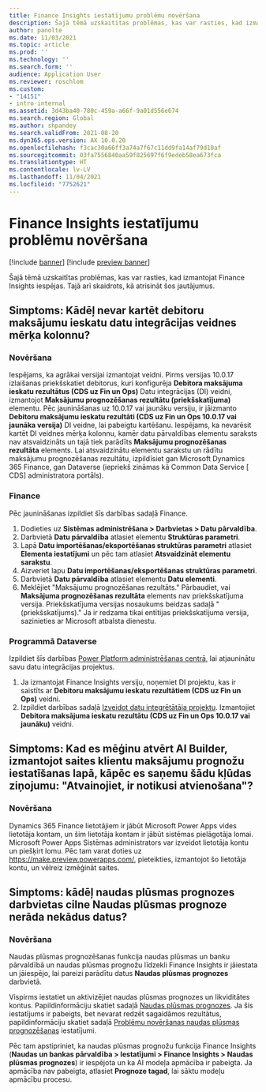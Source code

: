 ```yaml
---
title: Finance Insights iestatījumu problēmu novēršana
description: Šajā tēmā uzskaitītas problēmas, kas var rasties, kad izmantojat Finance Insights iespējas. Tajā arī skaidrots, kā atrisināt šos jautājumus.
author: panolte
ms.date: 11/03/2021
ms.topic: article
ms.prod: ''
ms.technology: ''
ms.search.form: ''
audience: Application User
ms.reviewer: roschlom
ms.custom:
- "14151"
- intro-internal
ms.assetid: 3d43ba40-780c-459a-a66f-9a01d556e674
ms.search.region: Global
ms.author: shpandey
ms.search.validFrom: 2021-08-20
ms.dyn365.ops.version: AX 10.0.20
ms.openlocfilehash: f3cac30a66ff3a74a7f67c11dd9fa14af79d10af
ms.sourcegitcommit: 03fa7556840aa59f825697f6f9edeb58ea673fca
ms.translationtype: HT
ms.contentlocale: lv-LV
ms.lasthandoff: 11/04/2021
ms.locfileid: "7752621"
---
```

# <a name="troubleshoot-finance-insights-setup-issues"></a>Finance Insights iestatījumu problēmu novēršana

[!include [banner](../includes/banner.md)]
[!include [preview banner](../includes/preview-banner.md)]

Šajā tēmā uzskaitītas problēmas, kas var rasties, kad izmantojat Finance Insights iespējas. Tajā arī skaidrots, kā atrisināt šos jautājumus.

## <a name="symptom-why-cant-i-map-the-customer-payment-insights-data-integration-template-destination-column"></a>Simptoms: Kādēļ nevar kartēt debitoru maksājumu ieskatu datu integrācijas veidnes mērķa kolonnu?

### <a name="resolution"></a>Novēršana

Iespējams, ka agrākai versijai izmantojat veidni. Pirms versijas 10.0.17 izlaišanas priekšskatiet debitorus, kuri konfigurēja **Debitora maksājuma ieskatu rezultātus (CDS uz Fin un Ops)** Datu integrācijas (DI) veidni, izmantojot **Maksājumu prognozēšanas rezultātu (priekšskatījuma)** elementu. Pēc jaunināšanas uz 10.0.17 vai jaunāku versiju, ir jāizmanto **Debitoru maksājumu ieskatu rezultāti (CDS uz Fin un Ops 10.0.17 vai jaunāka versija)** DI veidne, lai pabeigtu kartēšanu. Iespējams, ka nevarēsit kartēt DI veidnes mērķa kolonnu, kamēr datu pārvaldības elementu saraksts nav atsvaidzināts un tajā tiek parādīts **Maksājumu prognozēšanas rezultāta** elements. Lai atsvaidzinātu elementu sarakstu un rādītu maksājumu prognozēšanas rezultātu, izpildīsiet gan Microsoft Dynamics 365 Finance, gan Dataverse (iepriekš zināmas kā Common Data Service \[ CDS\] administratora portāls).

### <a name="in-finance"></a>Finance

Pēc jaunināšanas izpildiet šīs darbības sadaļā Finance.

1. Dodieties uz **Sistēmas administrēšana \> Darbvietas \> Datu pārvaldība**.
2. Darbvietā **Datu pārvaldība** atlasiet elementu **Struktūras parametri**.
3. Lapā **Datu importēšanas/eksportēšanas struktūras parametri** atlasiet **Elementa iestatījumi** un pēc tam atlasiet **Atsvaidzināt elementu sarakstu**.
4. Aizveriet lapu **Datu importēšanas/eksportēšanas struktūras parametri**.
5. Darbvietā **Datu pārvaldība** atlasiet elementu **Datu elementi**.
6. Meklējiet "Maksājumu prognozēšanas rezultāts." Pārbaudiet, vai **Maksājuma prognozēšanas rezultāta** elements nav priekšskatījuma versija. Priekšskatījuma versijas nosaukums beidzas sadaļā "(priekšskatījums)." Ja ir redzama tikai entītijas priekšskatījuma versija, sazinieties ar Microsoft atbalsta dienestu.

### <a name="in-dataverse"></a>Programmā Dataverse

Izpildiet šīs darbības [Power Platform administrēšanas centrā](https://admin.powerplatform.microsoft.com/environments), lai atjauninātu savu datu integrācijas projektus.

1. Ja izmantojat Finance Insights versiju, noņemiet DI projektu, kas ir saistīts ar **Debitoru maksājumu ieskatu rezultātiem (CDS uz Fin un Ops)** veidni.
2. Izpildiet darbības sadaļā [Izveidot datu integrētātāja projektu](create-data-integrate-project.md). Izmantojiet **Debitora maksājuma ieskatu rezultātu (CDS uz Fin un Ops 10.0.17 vai jaunāku)** veidni.

## <a name="symptom-when-i-try-to-open-ai-builder-by-using-the-links-on-the-customer-payment-predictions-setup-page-why-do-i-receive-the-following-error-message-sorry-theres-been-a-disconnect"></a>Simptoms: Kad es mēģinu atvērt AI Builder, izmantojot saites klientu maksājumu prognožu iestatīšanas lapā, kāpēc es saņemu šādu kļūdas ziņojumu: "Atvainojiet, ir notikusi atvienošana"?

### <a name="resolution"></a>Novēršana

Dynamics 365 Finance lietotājiem ir jābūt Microsoft Power Apps vides lietotāja kontam, un šim lietotāja kontam ir jābūt sistēmas pielāgotāja lomai. Microsoft Power Apps Sistēmas administrators var izveidot lietotāja kontu un piešķirt lomu. Pēc tam varat doties uz <https://make.preview.powerapps.com/>, pieteikties, izmantojot šo lietotāja kontu, un vēlreiz izmēģināt saites.

## <a name="symptom-why-doesnt-the-cash-forecast-tab-in-the-cash-flow-forecast-workspace-show-any-data"></a>Simptoms: kādēļ naudas plūsmas prognozes darbvietas cilne Naudas plūsmas prognoze nerāda nekādus datus?

### <a name="resolution"></a>Novēršana

Naudas plūsmas prognozēšanas funkcija naudas plūsmas un banku pārvaldībā un naudas plūsmas prognožu līdzekli Finance Insights ir jāiestata un jāiespējo, lai pareizi parādītu datus **Naudas plūsmas prognozes** darbvietā.

Vispirms iestatiet un aktivizējiet naudas plūsmas prognozes un likviditātes kontus. Papildinformāciju skatiet sadaļā [Naudas plūsmas prognozes](../cash-bank-management/cash-flow-forecasting.md). Ja šis iestatījums ir pabeigts, bet nevarat redzēt sagaidāmos rezultātus, papildinformāciju skatiet sadaļā [Problēmu novēršanas naudas plūsmas prognozēšanas](../cash-bank-management/cash-flow-forecasting-tsg.md) iestatījumi.

Pēc tam apstipriniet, ka naudas plūsmas prognožu funkcija Finance Insights (**Naudas un bankas pārvaldība \> Iestatījumi \> Finance Insights \> Naudas plūsmas prognozes**) ir iespējota un ka AI modeļa apmācība ir pabeigta. Ja apmācība nav pabeigta, atlasiet **Prognoze tagad**, lai sāktu modeļu apmācību procesu.
